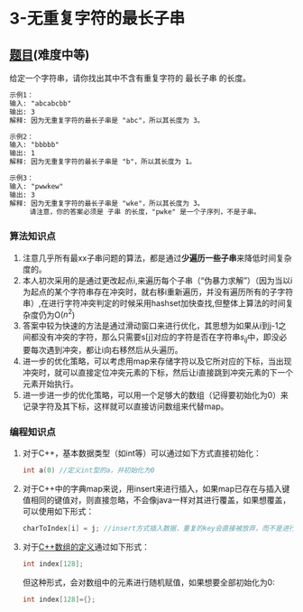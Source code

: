 # 3-无重复字符的最长子串

## [题目](https://leetcode-cn.com/problems/longest-substring-without-repeating-characters/)(难度中等)
给定一个字符串，请你找出其中不含有重复字符的 最长子串 的长度。

```markdown
示例1：
输入: "abcabcbb"
输出: 3 
解释: 因为无重复字符的最长子串是 "abc"，所以其长度为 3。

示例2：
输入: "bbbbb"
输出: 1
解释: 因为无重复字符的最长子串是 "b"，所以其长度为 1。

示例3：
输入: "pwwkew"
输出: 3
解释: 因为无重复字符的最长子串是 "wke"，所以其长度为 3。
     请注意，你的答案必须是 子串 的长度，"pwke" 是一个子序列，不是子串。
```

### 算法知识点
1. 注意几乎所有最xx子串问题的算法，都是通过**少遍历一些子串**来降低时间复杂度的。
1. 本人初次采用的是通过更改起点i,来遍历每个子串（“伪暴力求解”）（因为当以i为起点的某个字符串存在冲突时，就右移i重新遍历，并没有遍历所有的子字符串）,在进行字符冲突判定的时候采用hashset加快查找,但整体上算法的时间复杂度仍为O($n^2$)
2. 答案中较为快速的方法是通过滑动窗口来进行优化，其思想为如果从i到j-1之间都没有冲突的字符，那么只需要s[j]对应的字符是否在字符串$s_{ij}$中，即没必要每次遇到冲突，都让i向右移然后从头遍历。
3. 进一步的优化策略，可以考虑用map来存储字符以及它所对应的下标，当出现冲突时，就可以直接定位冲突元素的下标，然后让i直接跳到冲突元素的下一个元素开始执行。
4. 进一步进一步的优化策略，可以用一个足够大的数组（记得要初始化为0）来记录字符及其下标，这样就可以直接访问数组来代替map。

### 编程知识点
1. 对于C++，基本数据类型（如int等）可以通过如下方式直接初始化：
	```C++
	int a(0) //定义int型的a，并初始化为0
	```
2. 对于C++中的字典map来说，用insert来进行插入，如果map已存在与插入键值相同的键值对，则直接忽略，不会像java一样对其进行覆盖，如果想覆盖，可以使用如下形式：
	```C++
	charToIndex[i] = j; //insert方式插入数据，重复的key会直接被放弃，而不是进行覆盖（这一点与Java不同）
	```
3. 对于[C++数组的定义](https://blog.csdn.net/zhanshen112/article/details/84956950)通过如下形式：
	```C++
	int index[128];
	```
	但这种形式，会对数组中的元素进行随机赋值，如果想要全部初始化为0:
	```C++
	int index[128]={};
	```